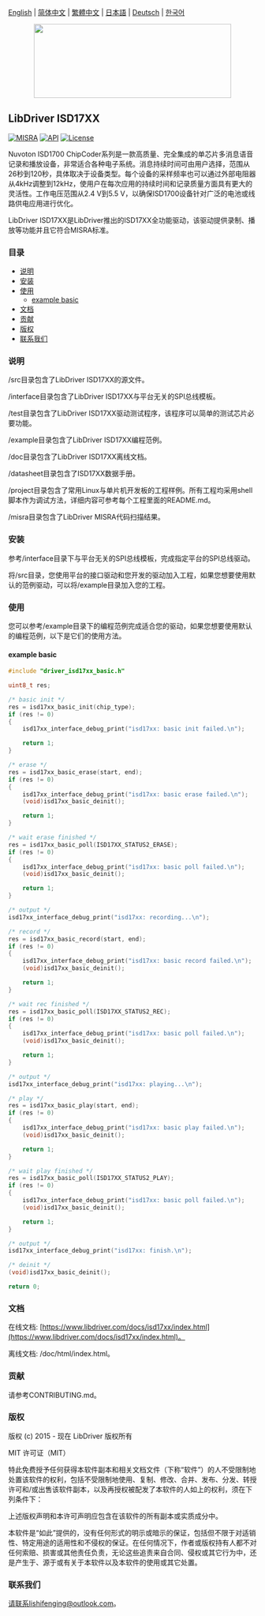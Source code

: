 [English](/README.md) | [ 简体中文](/README_zh-Hans.md) | [繁體中文](/README_zh-Hant.md) | [日本語](/README_ja.md) | [Deutsch](/README_de.md) | [한국어](/README_ko.md)

<div align=center>
<img src="/doc/image/logo.svg" width="400" height="150"/>
</div>

## LibDriver ISD17XX

[![MISRA](https://img.shields.io/badge/misra-compliant-brightgreen.svg)](/misra/README.md) [![API](https://img.shields.io/badge/api-reference-blue.svg)](https://www.libdriver.com/docs/isd17xx/index.html) [![License](https://img.shields.io/badge/license-MIT-brightgreen.svg)](/LICENSE)

Nuvoton ISD1700 ChipCoder系列是一款高质量、完全集成的单芯片多消息语音记录和播放设备，非常适合各种电子系统。消息持续时间可由用户选择，范围从26秒到120秒，具体取决于设备类型。每个设备的采样频率也可以通过外部电阻器从4kHz调整到12kHz，使用户在每次应用的持续时间和记录质量方面具有更大的灵活性。工作电压范围从2.4 V到5.5 V，以确保ISD1700设备针对广泛的电池或线路供电应用进行优化。

LibDriver ISD17XX是LibDriver推出的ISD17XX全功能驱动，该驱动提供录制、播放等功能并且它符合MISRA标准。

### 目录

  - [说明](#说明)
  - [安装](#安装)
  - [使用](#使用)
    - [example basic](#example-basic)
  - [文档](#文档)
  - [贡献](#贡献)
  - [版权](#版权)
  - [联系我们](#联系我们)

### 说明

/src目录包含了LibDriver ISD17XX的源文件。

/interface目录包含了LibDriver ISD17XX与平台无关的SPI总线模板。

/test目录包含了LibDriver ISD17XX驱动测试程序，该程序可以简单的测试芯片必要功能。

/example目录包含了LibDriver ISD17XX编程范例。

/doc目录包含了LibDriver ISD17XX离线文档。

/datasheet目录包含了ISD17XX数据手册。

/project目录包含了常用Linux与单片机开发板的工程样例。所有工程均采用shell脚本作为调试方法，详细内容可参考每个工程里面的README.md。

/misra目录包含了LibDriver MISRA代码扫描结果。

### 安装

参考/interface目录下与平台无关的SPI总线模板，完成指定平台的SPI总线驱动。

将/src目录，您使用平台的接口驱动和您开发的驱动加入工程，如果您想要使用默认的范例驱动，可以将/example目录加入您的工程。

### 使用

您可以参考/example目录下的编程范例完成适合您的驱动，如果您想要使用默认的编程范例，以下是它们的使用方法。

#### example basic

```C
#include "driver_isd17xx_basic.h"

uint8_t res;

/* basic init */
res = isd17xx_basic_init(chip_type);
if (res != 0)
{
    isd17xx_interface_debug_print("isd17xx: basic init failed.\n");

    return 1;
}

/* erase */
res = isd17xx_basic_erase(start, end);
if (res != 0)
{
    isd17xx_interface_debug_print("isd17xx: basic erase failed.\n");
    (void)isd17xx_basic_deinit();

    return 1;
}

/* wait erase finished */
res = isd17xx_basic_poll(ISD17XX_STATUS2_ERASE);
if (res != 0)
{
    isd17xx_interface_debug_print("isd17xx: basic poll failed.\n");
    (void)isd17xx_basic_deinit();

    return 1;
}

/* output */
isd17xx_interface_debug_print("isd17xx: recording...\n");

/* record */
res = isd17xx_basic_record(start, end);
if (res != 0)
{
    isd17xx_interface_debug_print("isd17xx: basic record failed.\n");
    (void)isd17xx_basic_deinit();

    return 1;
}

/* wait rec finished */
res = isd17xx_basic_poll(ISD17XX_STATUS2_REC);
if (res != 0)
{
    isd17xx_interface_debug_print("isd17xx: basic poll failed.\n");
    (void)isd17xx_basic_deinit();

    return 1;
}

/* output */
isd17xx_interface_debug_print("isd17xx: playing...\n");

/* play */
res = isd17xx_basic_play(start, end);
if (res != 0)
{
    isd17xx_interface_debug_print("isd17xx: basic play failed.\n");
    (void)isd17xx_basic_deinit();

    return 1;
}

/* wait play finished */
res = isd17xx_basic_poll(ISD17XX_STATUS2_PLAY);
if (res != 0)
{
    isd17xx_interface_debug_print("isd17xx: basic poll failed.\n");
    (void)isd17xx_basic_deinit();

    return 1;
}

/* output */
isd17xx_interface_debug_print("isd17xx: finish.\n");

/* deinit */
(void)isd17xx_basic_deinit();

return 0;
```

### 文档

在线文档: [https://www.libdriver.com/docs/isd17xx/index.html](https://www.libdriver.com/docs/isd17xx/index.html)。

离线文档: /doc/html/index.html。

### 贡献

请参考CONTRIBUTING.md。

### 版权

版权 (c) 2015 - 现在 LibDriver 版权所有

MIT 许可证（MIT）

特此免费授予任何获得本软件副本和相关文档文件（下称“软件”）的人不受限制地处置该软件的权利，包括不受限制地使用、复制、修改、合并、发布、分发、转授许可和/或出售该软件副本，以及再授权被配发了本软件的人如上的权利，须在下列条件下：

上述版权声明和本许可声明应包含在该软件的所有副本或实质成分中。

本软件是“如此”提供的，没有任何形式的明示或暗示的保证，包括但不限于对适销性、特定用途的适用性和不侵权的保证。在任何情况下，作者或版权持有人都不对任何索赔、损害或其他责任负责，无论这些追责来自合同、侵权或其它行为中，还是产生于、源于或有关于本软件以及本软件的使用或其它处置。

### 联系我们

请联系lishifenging@outlook.com。